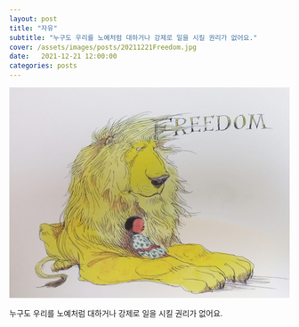 ```yaml
---
layout: post
title: "자유"
subtitle: "누구도 우리를 노예처럼 대하거나 강제로 일을 시킬 권리가 없어요."
cover: /assets/images/posts/20211221Freedom.jpg
date:   2021-12-21 12:00:00
categories: posts
---
```


![Freedom](/assets/images/posts/20211221Freedom.jpg)

누구도 우리를 노예처럼 대하거나
강제로 일을 시킬 권리가 없어요.